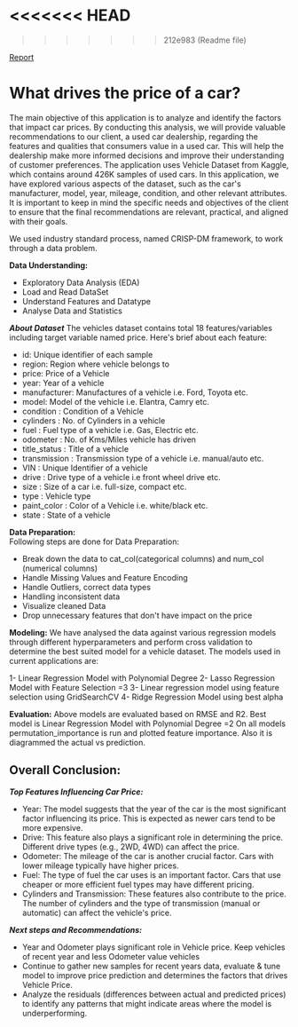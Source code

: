 <<<<<<< HEAD
=======

>>>>>>> 212e983 (Readme file)

[Report](CarPriceReport.docx)

# What drives the price of a car?

The main objective of this application is to analyze and identify the factors that impact car prices. By conducting this analysis, we will provide valuable recommendations to our client, a used car dealership, regarding the features and qualities that consumers value in a used car. This will help the dealership make more informed decisions and improve their understanding of customer preferences.
The application uses Vehicle Dataset from Kaggle, which contains around 426K samples of used cars. In this application, we have explored various aspects of the dataset, such as the car's manufacturer, model, year, mileage, condition, and other relevant attributes. It is important to keep in mind the specific needs and objectives of the client to ensure that the final recommendations are relevant, practical, and aligned with their goals.

We used industry standard process, named CRISP-DM framework, to work through a data problem.


**Data Understanding:**
- Exploratory Data Analysis (EDA)
- Load and Read DataSet
- Understand Features and Datatype
- Analyse Data and Statistics

***About Dataset***
The vehicles dataset contains total 18 features/variables including target variable named price. Here's brief about each feature:
- id: Unique identifier of each sample
- region: Region where vehicle belongs to
- price: Price of a Vehicle
- year: Year of a vehicle
- manufacturer: Manufactures of a vehicle i.e. Ford, Toyota etc.
- model: Model of the vehicle i.e. Elantra, Camry etc.
- condition : Condition of a Vehicle
- cylinders : No. of Cylinders in a vehicle
- fuel : Fuel type of a vehicle i.e. Gas, Electric etc.
- odometer : No. of Kms/Miles vehicle has driven
- title_status : Title of a vehicle
- transmission : Transmission type of a vehicle i.e. manual/auto etc.
- VIN : Unique Identifier of a vehicle
- drive : Drive type of a vehicle i.e front wheel drive etc.
- size : Size of a car i.e. full-size, compact etc.
- type : Vehicle type
- paint_color : Color of a Vehicle i.e. white/black etc.
- state : State of a vehicle

**Data Preparation:**  
Following steps are done for Data Preparation:

 - Break down the data to cat_col(categorical columns) and num_col (numerical columns)
 - Handle Missing Values and Feature Encoding
 - Handle Outliers, correct data types
 - Handling inconsistent data
 - Visualize cleaned Data
 - Drop unnecessary features that don't have impact on the price

 **Modeling:**
We have analysed the data against various regression models through different hyperparameters and perform cross validation to determine the best suited model for a vehicle dataset. The models used in current applications are:

1- Linear Regression Model with Polynomial Degree
2- Lasso Regression Model with Feature Selection =3
3- Linear regression model using feature selection using GridSearchCV
4- Ridge Regression Model using best alpha

**Evaluation:**
Above models are evaluated based on RMSE and R2. Best model is Linear Regression Model with Polynomial Degree =2
On all models permutation_importance is run and plotted feature importance. Also it is diagrammed the actual vs prediction.  


## Overall Conclusion:  
***Top Features Influencing Car Price:***
- Year: The model suggests that the year of the car is the most significant factor influencing its price. This is expected as newer cars tend to be more expensive.
- Drive: This feature also plays a significant role in determining the price. Different drive types (e.g., 2WD, 4WD) can affect the price.
- Odometer: The mileage of the car is another crucial factor. Cars with lower mileage typically have higher prices.
- Fuel: The type of fuel the car uses is an important factor. Cars that use cheaper or more efficient fuel types may have different pricing.
- Cylinders and Transmission: These features also contribute to the price. The number of cylinders and the type of transmission (manual or automatic) can affect the vehicle's price.


***Next steps and Recommendations:***
- Year and Odometer plays significant role in Vehicle price. Keep vehicles of recent year and less Odometer value vehicles
- Continue to gather new samples for recent years data, evaluate & tune model to improve price prediction and determines the factors that drives Vehicle Price.
- Analyze the residuals (differences between actual and predicted prices) to identify any patterns that might indicate areas where the model is underperforming.

